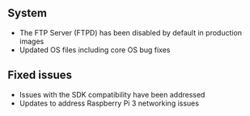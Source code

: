 ## System
- The FTP Server (FTPD) has been disabled by default in production images
- Updated OS files including core OS bug fixes

## Fixed issues
- Issues with the SDK compatibility have been addressed
- Updates to address Raspberry Pi 3 networking issues